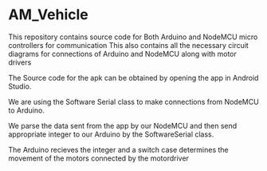 # AM_Vehicle
This repository contains source code for Both Arduino and NodeMCU micro controllers for communication
This also contains all the necessary circuit diagrams for connections of Arduino and NodeMCU along with motor drivers 

The Source code for the apk can be obtained by opening the app in Android Studio.

We are using the Software Serial class to make connections from NodeMCU to Arduino.

We parse the data sent from the app by our NodeMCU and then send appropriate integer to our Arduino by the SoftwareSerial class.

The Arduino recieves the integer and a switch case determines the movement of the motors connected by the motordriver
